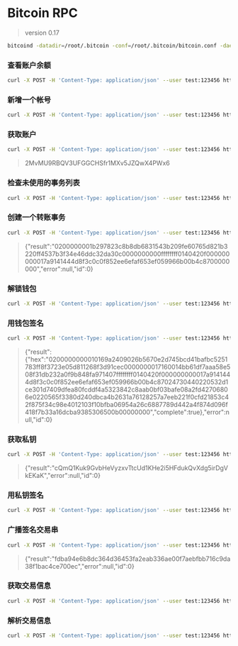 # Bitcoin RPC
>version 0.17

```bash
bitcoind -datadir=/root/.bitcoin -conf=/root/.bitcoin/bitcoin.conf -daemon
```

### 查看账户余额

```bash
curl -X POST -H 'Content-Type: application/json' --user test:123456 http://192.168.1.201:18332 --data '{"jsonrpc": "1.0","method": "getbalance","params": [],"id": 0}'
```

### 新增一个帐号

```bash
curl -X POST -H 'Content-Type: application/json' --user test:123456 http://192.168.1.201:18332 --data '{"jsonrpc": "1.0","method": "getnewaddress","params": ["test001"],"id": 0}'
```

### 获取账户

```bash
curl -X POST -H 'Content-Type: application/json' --user test:123456 http://192.168.1.201:18332 --data '{"jsonrpc": "1.0","method": "getaddressesbyaccount","params": ["test001"],"id": 0}'
```

>2MvMU9RBQV3UFGGCHSfr1MXv5JZQwX4PWx6

### 检查未使用的事务列表

```bash
curl -X POST -H 'Content-Type: application/json' --user test:123456 http://192.168.1.201:18332 --data '{"jsonrpc": "1.0","method": "listunspent","params": [],"id": 0}'
```

### 创建一个转账事务

```bash
curl -X POST -H 'Content-Type: application/json' --user test:123456 http://192.168.1.201:18332 --data '{"jsonrpc": "1.0","method": "createrawtransaction","params": [[{"txid": "0ca32dc3dd464ef3b33745ff20321b825d7660fe09b2431583b68d8b3c8297b2","vout": 0} ],{"2Mu6Pyj6X5pMvqko4gH81JQna9To6d7Gqd9": 0.01 } ],"id": 0}'
```

>{"result":"0200000001b297823c8b8db6831543b209fe60765d821b3220ff4537b3f34e46ddc32da30c0000000000ffffffff0140420f000000000017a9141444d8f3c0c0f852ee6efaf653ef059966b00b4c8700000000","error":null,"id":0}

### 解锁钱包

```bash
curl -X POST -H 'Content-Type: application/json' --user test:123456 http://192.168.1.201:18332 --data '{"jsonrpc": "1.0","method": "walletpassphrase","params": ["123456", 1000],"id": 0}'
```

### 用钱包签名

```bash
curl -X POST -H 'Content-Type: application/json' --user test:123456 http://192.168.1.201:18332 --data '{"jsonrpc": "1.0","method": "signrawtransactionwithwallet","params": ["020000000169a2409026b5670e2d745bcd41bafbc5251783ff8f3723e05d811268f3d91cec0000000000ffffffff0140420f000000000017a9141444d8f3c0c0f852ee6efaf653ef059966b00b4c8700000000"],"id": 0}'
```

>{"result":{"hex":"0200000000010169a2409026b5670e2d745bcd41bafbc5251783ff8f3723e05d811268f3d91cec0000000017160014bb61df7aaa58e508f31db232a0f9b848fa971407ffffffff0140420f000000000017a9141444d8f3c0c0f852ee6efaf653ef059966b00b4c87024730440220532d1ce301d7409dfea80fcddf4a5323842c8aab0bf03bafe08a2fd42706806e0220565f3380d240dbca4b2631a76128257a7eeb221f0cfd21853c42f875f34c98e4012103f10bfba06954a26c6887789d442a4f874d096f418f7b33a16dcba9385306500b00000000","complete":true},"error":null,"id":0}

### 获取私钥

```bash
curl -X POST -H 'Content-Type: application/json' --user test:123456 http://192.168.1.201:18332 --data '{"jsonrpc": "1.0","method": "dumpprivkey","params": ["2MvMU9RBQV3UFGGCHSfr1MXv5JZQwX4PWx6"],"id": 0}'
```

>{"result":"cQmQ1Kuk9GvbHeVyzxvTtcUd1KHe2i5HFdukQvXdg5irDgVkEKaK","error":null,"id":0}

### 用私钥签名

```bash
curl -X POST -H 'Content-Type: application/json' --user test:123456 http://192.168.1.201:18332 --data '{"jsonrpc": "1.0","method": "signrawtransactionwithkey","params": ["0200000001b297823c8b8db6831543b209fe60765d821b3220ff4537b3f34e46ddc32da30c0000000000ffffffff0140420f000000000017a9141444d8f3c0c0f852ee6efaf653ef059966b00b4c8700000000", ["cQmQ1Kuk9GvbHeVyzxvTtcUd1KHe2i5HFdukQvXdg5irDgVkEKaK"]],"id": 0}'
```

### 广播签名交易串

```bash
curl -X POST -H 'Content-Type: application/json' --user test:123456 http://192.168.1.201:18332 --data '{"jsonrpc": "1.0","method": "sendrawtransaction","params": ["0200000000010169a2409026b5670e2d745bcd41bafbc5251783ff8f3723e05d811268f3d91cec0000000017160014bb61df7aaa58e508f31db232a0f9b848fa971407ffffffff0140420f000000000017a9141444d8f3c0c0f852ee6efaf653ef059966b00b4c87024730440220532d1ce301d7409dfea80fcddf4a5323842c8aab0bf03bafe08a2fd42706806e0220565f3380d240dbca4b2631a76128257a7eeb221f0cfd21853c42f875f34c98e4012103f10bfba06954a26c6887789d442a4f874d096f418f7b33a16dcba9385306500b00000000"],"id": 0}'
```

>{"result":"fdba94e6b8dc364d36453fa2eab336ae00f7aebfbb716c9da38f1bac4ce700ec","error":null,"id":0}

### 获取交易信息

```bash
curl -X POST -H 'Content-Type: application/json' --user test:123456 http://192.168.1.201:18332 --data '{"jsonrpc": "1.0","method": "getrawtransaction","params": ["fdba94e6b8dc364d36453fa2eab336ae00f7aebfbb716c9da38f1bac4ce700ec"],"id": 0}'
```

### 解析交易信息

```bash
curl -X POST -H 'Content-Type: application/json' --user test:123456 http://192.168.1.201:18332 --data '{"jsonrpc": "1.0","method": "decoderawtransaction","params": ["0200000000010169a2409026b5670e2d745bcd41bafbc5251783ff8f3723e05d811268f3d91cec0000000017160014bb61df7aaa58e508f31db232a0f9b848fa971407ffffffff0140420f000000000017a9141444d8f3c0c0f852ee6efaf653ef059966b00b4c87024730440220532d1ce301d7409dfea80fcddf4a5323842c8aab0bf03bafe08a2fd42706806e0220565f3380d240dbca4b2631a76128257a7eeb221f0cfd21853c42f875f34c98e4012103f10bfba06954a26c6887789d442a4f874d096f418f7b33a16dcba9385306500b00000000"],"id": 0}'
```